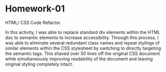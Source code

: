 # Homework-01
HTML/ CSS Code Refactor.

In this activity, I was able to replace standard div elements within the HTML doc to semantic elements to increase accessibility. Through this process, I was able to eliminate several redundant class names and repeat stylings of similar elements within the CSS stylesheet by switching to directly targeting the semantic tags. This shaved over 50 lines off the original CSS document while simultaneously improving readability of the document and leaving original styling completely intact. 

